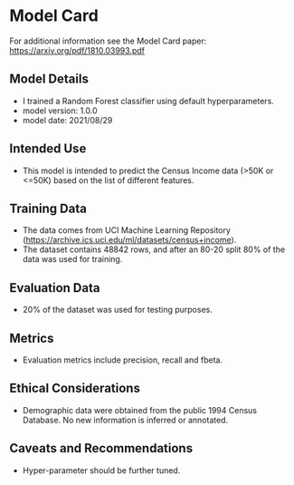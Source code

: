 # Model Card

For additional information see the Model Card paper: https://arxiv.org/pdf/1810.03993.pdf

## Model Details
* I trained a Random Forest classifier using default hyperparameters.
* model version: 1.0.0
* model date: 2021/08/29

## Intended Use
* This model is intended to predict the Census Income data (>50K or <=50K) based on the list of different features.

## Training Data
* The data comes from UCI Machine Learning Repository (https://archive.ics.uci.edu/ml/datasets/census+income).
* The dataset contains 48842 rows, and after an 80-20 split 80% of the data was used for training.

## Evaluation Data
* 20% of the dataset was used for testing purposes.

## Metrics
* Evaluation metrics include precision, recall and fbeta.

## Ethical Considerations
* Demographic data were obtained from the public 1994 Census Database. No new information is inferred or annotated.

## Caveats and Recommendations
* Hyper-parameter should be further tuned.